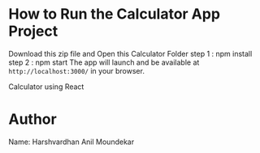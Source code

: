 # How to Run the Calculator App Project
Download this zip file and Open this Calculator Folder
step 1 : npm install
step 2 : npm start
The app will launch and be available at `http://localhost:3000/` in your browser.

Calculator using React 

# Author
Name: Harshvardhan Anil Moundekar
